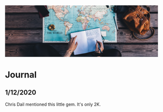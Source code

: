 ![Journal](../../img/journal.jpg)

# Journal

## 1/12/2020

Chris Dail mentioned this little gem. It's only 2K.
